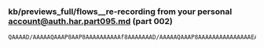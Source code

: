 ### kb/previews_full/flows__re-recording from your personal account@auth.har.part095.md (part 002)

```md
QAAAAD/AAAAAQAAAP8AAP8AAAAAAAAAAf8AAAAAAAD/AAAAAQAAAP8AAAAAAAAAAAAAAAEAAAD/AAA
```

```
